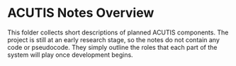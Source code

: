 # ACUTIS Notes Overview

This folder collects short descriptions of planned ACUTIS components. The project is still at an early research stage, so the notes do not contain any code or pseudocode. They simply outline the roles that each part of the system will play once development begins.

